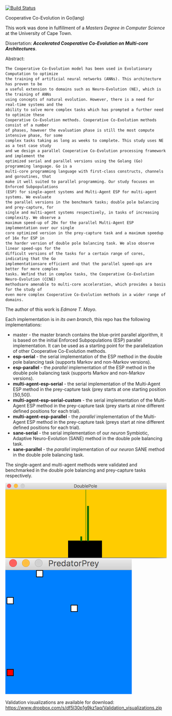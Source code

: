 [![Build Status](https://travis-ci.com/edmore/cooperative-coevolution.svg?token=qCqiUCDFN1395pnZuyJY&branch=master)](https://magnum.travis-ci.com/edmore/cooperative-coevolution)

Cooperative Co-Evolution in Go(lang)

This work was done in fulfillment of a _Masters Degree in Computer Science_ at the University of Cape Town.

Dissertation: **_Accelerated Cooperative Co-Evolution on Multi-core Architectures_**.

Abstract:

```
The Cooperative Co-Evolution model has been used in Evolutionary Computation to optimize
the training of artificial neural networks (ANNs). This architecture has proven to be
a useful extension to domains such as Neuro-Evolution (NE), which is the training of ANNs
using concepts of natural evolution. However, there is a need for real-time systems and the
ability to solve more complex tasks which has prompted a further need to optimize these
Cooperative Co-Evolution methods. Cooperative Co-Evolution methods consist of a number
of phases, however the evaluation phase is still the most compute intensive phase, for some
complex tasks taking as long as weeks to complete. This study uses NE as a test case study
and we design a parallel Cooperative Co-Evolution processing framework and implement the
optimized serial and parallel versions using the Golang (Go) programming language. Go is a
multi-core programming language with first-class constructs, channels and goroutines, that
make it well suited to parallel programming. Our study focuses on Enforced Subpopulations
(ESP) for single-agent systems and Multi-Agent ESP for multi-agent systems. We evaluate
the parallel versions in the benchmark tasks; double pole balancing and prey-capture, for
single and multi-agent systems respectively, in tasks of increasing complexity. We observe a
maximum speed-up of 20x for the parallel Multi-Agent ESP implementation over our single
core optimized version in the prey-capture task and a maximum speedup of 16x for ESP in
the harder version of double pole balancing task. We also observe linear speed-ups for the
difficult versions of the tasks for a certain range of cores, indicating that the Go
implementationsare efficient and that the parallel speed-ups are better for more complex
tasks. Wefind that in complex tasks, the Cooperative Co-Evolution Neuro-Evolution (CCNE)
methodsare amenable to multi-core acceleration, which provides a basis for the study of
even more complex Cooperative Co-Evolution methods in a wider range of domains.
```

The author of this work is _Edmore T. Moyo_.

Each implementation is in _its own branch_, this repo has the following implementations:

- master - the master branch contains the blue-print parallel algorithm, it is based on the initial Enforced Subpopulations (ESP) parallel implementation. It can be used as a starting point for the parallelization of other Cooperative Co-Evolution methods.
- **esp-serial** - the serial implementation of the ESP method in the double pole balancing task (supports Markov and non-Markov versions).
- **esp-parallel** - the _parallel_ implementation of the ESP method in the double pole balancing task  (supports Markov and non-Markov versions).
-  **multi-agent-esp-serial** - the serial implementation of the Multi-Agent ESP method in the prey-capture task (prey starts at one starting position [50,50]).
- **multi-agent-esp-serial-custom** - the serial implementation of the Multi-Agent ESP method in the prey-capture task (prey starts at nine different defined positions for each trial).
- **multi-agent-esp-parallel** - the _parallel_ implementation of the Multi-Agent ESP method in the prey-capture task (preys start at nine different defined positions for each trial).
- **sane-serial** - the serial implementation of our _neuron_ Symbiotic, Adaptive Neuro-Evolution (SANE) method in the double pole balancing task.
- **sane-parallel** - the _parallel_ implementation of our _neuron_ SANE method in the double pole balancing task.


The single-agent and multi-agent methods were validated and benchmarked in the double pole balancing and prey-capture tasks respectively.

![the-double-pole-balancing-task](validation_screenshots\validation_esp_serial_2a_cartpole.png "The double pole balancing task") ![the-prey-capture-task](validation_screenshots\validation_pursuit_evasion.png "The Prey-capture task")


Validation visualizations are available for download: https://www.dropbox.com/s/df5l30p1g9kz1aq/Validation_visualizations.zip
